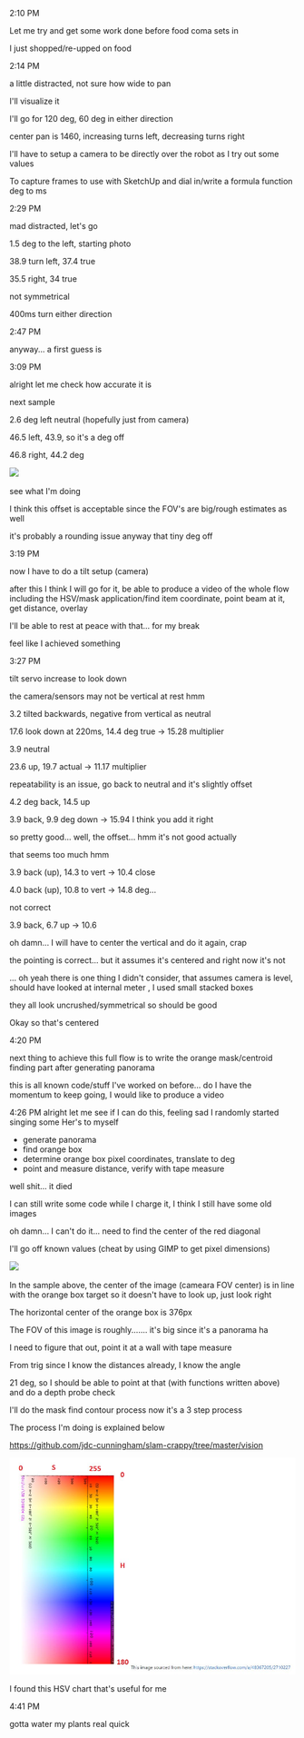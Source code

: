 2:10 PM

Let me try and get some work done before food coma sets in

I just shopped/re-upped on food

2:14 PM

a little distracted, not sure how wide to pan

I'll visualize it

I'll go for 120 deg, 60 deg in either direction

center pan is 1460, increasing turns left, decreasing turns right

I'll have to setup a camera to be directly over the robot as I try out some values

To capture frames to use with SketchUp and dial in/write a formula function deg to ms

2:29 PM

mad distracted, let's go

1.5 deg to the left, starting photo

38.9 turn left, 37.4 true

35.5 right, 34 true

not symmetrical

400ms turn either direction

2:47 PM

anyway... a first guess is

3:09 PM

alright let me check how accurate it is

next sample

2.6 deg left neutral (hopefully just from camera)

46.5 left, 43.9, so it's a deg off

46.8 right, 44.2 deg

<img src="../../confirm-pan-angles.JPG"/>

see what I'm doing

I think this offset is acceptable since the FOV's are big/rough estimates as well

it's probably a rounding issue anyway that tiny deg off

3:19 PM

now I have to do a tilt setup (camera)

after this I think I will go for it, be able to produce a video of the whole flow including the HSV/mask application/find item coordinate, point beam at it, get distance, overlay

I'll be able to rest at peace with that... for my break

feel like I achieved something

3:27 PM

tilt servo increase to look down

the camera/sensors may not be vertical at rest hmm

3.2 tilted backwards, negative from vertical as neutral

17.6 look down at 220ms, 14.4 deg true -> 15.28 multiplier

3.9 neutral

23.6 up, 19.7 actual -> 11.17 multiplier

repeatability is an issue, go back to neutral and it's slightly offset

4.2 deg back, 14.5 up

3.9 back, 9.9 deg down -> 15.94 I think you add it right

so pretty good... well, the offset... hmm it's not good actually

that seems too much hmm

3.9 back (up), 14.3 to vert -> 10.4 close

4.0 back (up), 10.8 to vert -> 14.8 deg...

not correct

3.9 back, 6.7 up -> 10.6

oh damn... I will have to center the vertical and do it again, crap

the pointing is correct... but it assumes it's centered and right now it's not

... oh yeah there is one thing I didn't consider, that assumes camera is level, should have looked at internal meter
, I used small stacked boxes

they all look uncrushed/symmetrical so should be good

Okay so that's centered

4:20 PM

next thing to achieve this full flow is to write the orange mask/centroid finding part after generating panorama

this is all known code/stuff I've worked on before... do I have the momentum to keep going, I would like to produce a video

4:26 PM alright let me see if I can do this, feeling sad I randomly started singing some Her's to myself

- generate panorama
- find orange box
- determine orange box pixel coordinates, translate to deg
- point and measure distance, verify with tape measure

well shit... it died

I can still write some code while I charge it, I think I still have some old images

oh damn... I can't do it... need to find the center of the red diagonal

I'll go off known values (cheat by using GIMP to get pixel dimensions)

<img src="../../sample-panorama.JPG"/>

In the sample above, the center of the image (cameara FOV center) is in line with the orange box target so it doesn't have to look up, just look right

The horizontal center of the orange box is 376px

The FOV of this image is roughly....... it's big since it's a panorama ha

I need to figure that out, point it at a wall with tape measure

From trig since I know the distances already, I know the angle

21 deg, so I should be able to point at that (with functions written above) and do a depth probe check

I'll do the mask find contour process now it's a 3 step process

The process I'm doing is explained below

https://github.com/jdc-cunningham/slam-crappy/tree/master/vision

<img src="../../images/hsv.JPG"/>

I found this HSV chart that's useful for me

4:41 PM

gotta water my plants real quick

